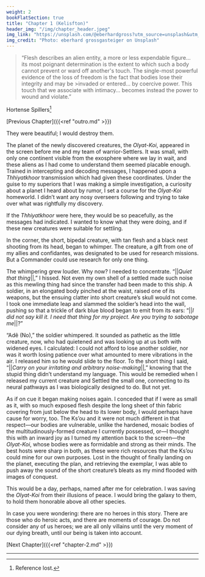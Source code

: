 ```yaml
---
weight: 2
bookFlatSection: true
title: "Chapter 1 (Kelisfton)"
header_img: "/img/chapter_header.jpeg"
img_link: "https://unsplash.com/@eberhardgross?utm_source=unsplash&utm_medium=referral&utm_content=creditCopyText"
img_credit: "Photo: eberhard grossgasteiger on Unsplash"
---
```



>“Flesh describes an alien entity, a more or less expendable figure…  
>its most poignant determination is the extent to which such a body cannot prevent or ward off another's touch. 
>The single-most powerful evidence of the loss of freedom is the fact that bodies lose their integrity and may be >invaded or entered… by coercive power. 
>This touch that we associate with intimacy… becomes instead the power to wound and violate.”

Hortense Spillers[^1]

[Previous Chapter]({{<ref "outro.md" >}})

They were beautiful; I would destroy them.

The planet of the newly discovered creatures, the *Olyat-Koi*, appeared in the screen before me and my team of warrior-Settlers. It was small, with only one continent visible from the exosphere where we lay in wait, and these aliens as I had come to understand them seemed placable enough. Trained in intercepting and decoding messages, I happened upon a *Thhiyatkhoor* transmission which had given these coordinates. Under the guise to my superiors that I was making a simple investigation, a curiosity about a planet I heard about by rumor, I set a course for the *Olyat-Koi* homeworld. I didn’t want any nosy overseers following and trying to take over what was rightfully my discovery.

If the *Thhiyatkhoor* were here, they would be so peacefully, as the messages had indicated. I wanted to know what they were doing, and if these new creatures were suitable for settling.

In the corner, the short, bipedal creature, with tan flesh and a black nest shooting from its head, began to whimper. The creature, a gift from one of my allies and confidantes, was designated to be used for research missions. But a Commander could use research for only one thing. 

The whimpering grew louder. Why now? I needed to concentrate. “||*Quiet that thing*||,” I hissed. Not even my own shell of a settled made such noise as this mewling thing had since the transfer had been made to this ship. A soldier, in an elongated body pinched at the waist, raised one of its weapons, but the ensuing clatter into short creature’s skull would not come. I took one immediate leap and slammed the soldier’s head into the wall, pushing so that a trickle of dark blue blood began to emit from its ears: “||*I did not say kill it. I need that thing for my project. Are you trying to sabotage me*||?”

“Adê (No),” the soldier whimpered. It sounded as pathetic as the little creature, now, who had quietened and was looking up at us both with widened eyes. I calculated: I could not afford to lose another soldier, nor was it worth losing patience over what amounted to mere vibrations in the air. I released him so he would slide to the floor. To the short thing I said, “||*Carry on your irritating and arbitrary noise-making*||,” knowing that the stupid thing didn’t understand my language. This would be remedied when I released my current creature and Settled the small one, connecting to its neural pathways as I was biologically designed to do. But not yet.

As if on cue it began making noises again. I conceded that if I were as small as it, with so much exposed flesh despite the long sheet of thin fabric covering from just below the head to its lower body, I would perhaps have cause for worry, too. The Ks’ou and it were not much different in that respect—our bodies are vulnerable, unlike the hardened, mosaic bodies of the multitudinously-formed creature I currently possessed, or—I thought this with an inward joy as I turned my attention back to the screen—the *Olyat-Koi*, whose bodies were as formidable and strong as their minds. The best hosts were sharp in both, as these were rich resources that the Ks’ou could mine for our own purposes. Lost in the thought of finally landing on the planet, executing the plan, and retrieving the exemplar, I was able to push away the sound of the short creature’s bleats as my mind flooded with images of conquest.

This would be a day, perhaps, named after me for celebration. I was saving the *Olyat-Koi* from their illusions of peace. I would bring the galaxy to them, to hold them honorable above all other species. 









In case you were wondering: there are no heroes in this story. There are those who do heroic acts, and there are moments of courage. Do not consider any of us heroes; we are all only villains until the very moment of our dying breath, until our being is taken into account. 

[Next Chapter]({{<ref "chapter-2.md" >}})

---
[^1]: Reference lost.
